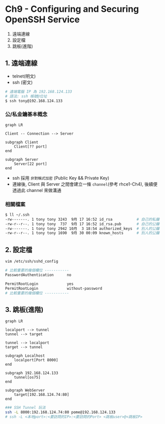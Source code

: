 # Ch9  - Configuring and Securing OpenSSH Service

1. 遠端連線
2. 設定檔
3. 跳板(進階)

## 1. 遠端連線

- telnet(明文)
- ssh   (密文)

```sh
# 遠端電腦 IP 為 192.168.124.133
# 語法: ssh 帳號@位址
$ ssh tony@192.168.124.133
```

### 公/私金鑰基本概念

```mermaid
graph LR

Client -- Connection --> Server

subgraph Client
    Client[?? port]
end

subgraph Server
    Server[22 port]
end
```

- ssh 採用 `非對稱式加密` (Public Key && Private Key)
- 連線後, Client 與 Server 之間會建立一條 `channel`(參考 rhce1-Ch4), 後續便透過此 channel 來做溝通

### 相關檔案

```sh
$ ll ~/.ssh
-rw-------. 1 tony tony 3243  9月 17 16:52 id_rsa           # 自己的私鑰
-rw-r--r--. 1 tony tony  737  9月 17 16:52 id_rsa.pub       # 自己的公鑰
-rw-------. 1 tony tony 2942 10月  3 18:54 authorized_keys  # 別人的公鑰
-rw-r--r--. 1 tony tony 1690  9月 30 00:09 known_hosts      # 別人的公鑰
```


## 2. 設定檔

```sh
vim /etc/ssh/sshd_config

# 比較重要的幾個欄位 -----------
PasswordAuthentication      no

PermitRootLogin             yes
PermitRootLogin             without-password
# 比較重要的幾個欄位 -----------
```


## 3. 跳板(進階)

```mermaid
graph LR

localport --> tunnel
tunnel --> target

tunnel --> localport
target --> tunnel

subgraph Localhost
    localport[Port 8000]
end

subgraph 192.168.124.133
    tunnel[os75]
end

subgraph WebServer
    target[192.168.124.74:80]
end
```

```sh
### SSH Tunnel 玩法
ssh -L 8000:192.168.124.74:80 pome@192.168.124.133
# ssh -L <本地port>:<要訪問的IP>:<要訪問的Port> <跳板user>@<跳板IP>
```
